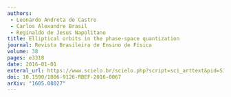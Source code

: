 ```yaml
---
authors:
 - Leonardo Andreta de Castro
 - Carlos Alexandre Brasil
 - Reginaldo de Jesus Napolitano
title: Elliptical orbits in the phase-space quantization
journal: Revista Brasileira de Ensino de Física
volume: 38
pages: e3318
date: 2016-01-01
exteral_url: https://www.scielo.br/scielo.php?script=sci_arttext&pid=S1806-11172016000300418
doi: 10.1590/1806-9126-RBEF-2016-0067
arXiv: "1605.08027"
---
```


